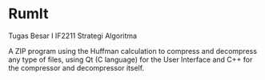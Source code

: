 # RumIt
Tugas Besar I IF2211 Strategi Algoritma

A ZIP program using the Huffman calculation to compress and decompress any type of files, using Qt (C language) for the User Interface and C++ for the compressor and decompressor itself.
